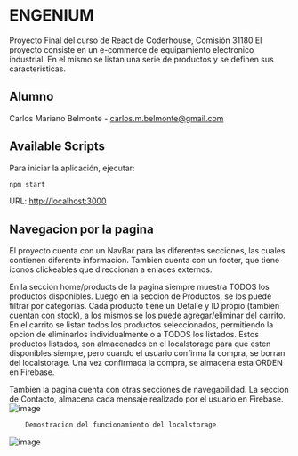 # ENGENIUM
Proyecto Final del curso de React de Coderhouse,
Comisión 31180
El proyecto consiste en un e-commerce de equipamiento electronico industrial. En el mismo se listan una serie de productos y se definen sus caracteristicas.

## Alumno
Carlos Mariano Belmonte - carlos.m.belmonte@gmail.com

## Available Scripts
Para iniciar la aplicación, ejecutar:
```bash
npm start
```
URL: [http://localhost:3000](http://localhost:3000)

## Navegacion por la pagina
El proyecto cuenta con un NavBar para las diferentes secciones, las cuales contienen diferente informacion.
Tambien cuenta con un footer, que tiene iconos clickeables que direccionan a enlaces externos.

En la seccion home/products de la pagina siempre muestra TODOS los productos disponibles. Luego en la seccion de Productos, se los puede filtrar por categorias.
Cada producto tiene un Detalle y ID propio (tambien cuentan con stock), a los mismos se los puede agregar/eliminar del carrito.
En el carrito se listan todos los productos seleccionados, permitiendo la opcion de eliminarlos individualmente o a TODOS los listados.
Estos productos listados, son almacenados en el localstorage para que esten disponibles siempre, pero cuando el usuario confirma la compra, se borran del localstorage.
Una vez confirmada la compra, se almacena esta ORDEN en Firebase.

Tambien la pagina cuenta con otras secciones de navegabilidad. La seccion de Contacto, almacena cada mensaje realizado por el usuario en Firebase. 
![image](https://github.com/carlosmbelmonte/repoReact/blob/main/public/navegabilidad.gif)

```bash
    Demostracion del funcionamiento del localstorage
```
![image](https://github.com/carlosmbelmonte/repoReact/blob/main/public/localstorage.gif)
